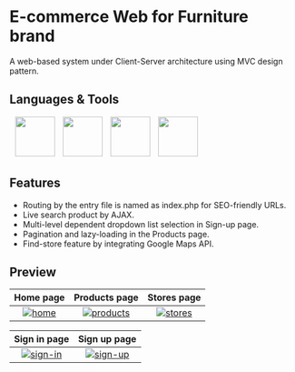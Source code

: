 # E-commerce Web for Furniture brand
A web-based system under Client-Server architecture using MVC design pattern.

## Languages & Tools
<p float="left">
    <img src="https://www.php.net/images/logos/new-php-logo.png" style="margin-left:10px;margin-bottom:5px;" width=70px/>
    <img src="https://upload.wikimedia.org/wikipedia/commons/thumb/b/b2/Bootstrap_logo.svg/2560px-Bootstrap_logo.svg.png" style="margin-left:10px;margin-bottom:5px;" width=70px/>
    <img src="https://www.mysql.com/common/logos/logo-mysql-170x115.png" style="margin-left:10px;margin-bottom:5px;" width=70px/>
    <img src="https://upload.wikimedia.org/wikipedia/commons/thumb/6/6a/JavaScript-logo.png/800px-JavaScript-logo.png" style="margin-left:10px;margin-bottom:5px;" width=70px/>
</p>

## Features
* Routing by the entry file is named as index.php for SEO-friendly URLs.
* Live search product by AJAX.
* Multi-level dependent dropdown list selection in Sign-up page.
* Pagination and lazy-loading in the Products page.
* Find-store feature by integrating Google Maps API.

## Preview
Home page            |            Products page            |  Stores page
:-------------------------:|:-------------------------:|:-------------------------:
[![home](https://github.com/nmloc/furniture-store-web/assets/49911991/68ad395c-e4c4-4d52-b675-2cd2e29f5379)](https://github.com/nmloc/furniture-store-web/assets/49911991/68ad395c-e4c4-4d52-b675-2cd2e29f5379)  |  [![products](https://github.com/nmloc/furniture-store-web/assets/49911991/5fe08aa4-101b-45e2-ab61-0448dcadff58)](https://github.com/nmloc/furniture-store-web/assets/49911991/5fe08aa4-101b-45e2-ab61-0448dcadff58)  |  [![stores](https://github.com/nmloc/furniture-store-web/assets/49911991/595e582a-0bfc-4f01-be76-0201ce2f4bac)](https://github.com/nmloc/furniture-store-web/assets/49911991/595e582a-0bfc-4f01-be76-0201ce2f4bac)

Sign in page            |  Sign up page
:-------------------------:|:-------------------------:
[![sign-in](https://github.com/nmloc/furniture-store-web/assets/49911991/3f4d4352-508d-4fcc-995e-e72a33ee870a)](https://github.com/nmloc/furniture-store-web/assets/49911991/3f4d4352-508d-4fcc-995e-e72a33ee870a)  |  [![sign-up](https://github.com/nmloc/furniture-store-web/assets/49911991/f24bf043-190a-4ca9-922d-6c00ea231153)](https://github.com/nmloc/furniture-store-web/assets/49911991/f24bf043-190a-4ca9-922d-6c00ea231153)
